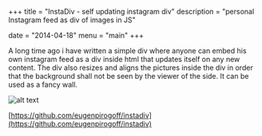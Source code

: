 +++
title = "InstaDiv - self updating instagram div"
description = "personal Instagram feed as div of images in JS"

date = "2014-04-18"
menu = "main"
+++

A long time ago i have written a simple div where anyone can embed his own instagram feed as a div inside html that updates itself on any new content. The div also resizes and aligns the pictures inside the div in order that the background shall not be seen by the viewer of the side. It can be used as a fancy wall.

![alt text](/images/instadiv_thumb.png")

[https://github.com/eugenpirogoff/instadiv](https://github.com/eugenpirogoff/instadiv)
